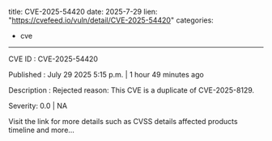  
title: CVE-2025-54420
date: 2025-7-29
lien: "https://cvefeed.io/vuln/detail/CVE-2025-54420"
categories:
  - cve
---

CVE ID : CVE-2025-54420

Published :  July 29
2025
5:15 p.m. | 1 hour
49 minutes ago

Description : Rejected reason: This CVE is a duplicate of CVE-2025-8129.

Severity: 0.0 | NA

Visit the link for more details
such as CVSS details
affected products
timeline
and more...
